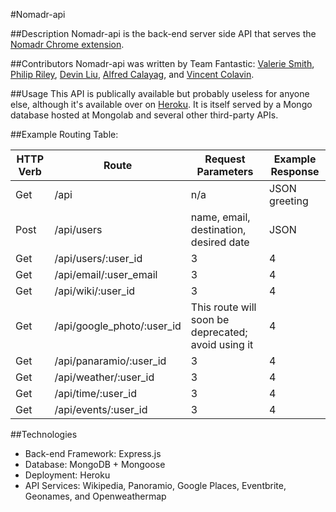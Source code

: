 #Nomadr-api

##Description
Nomadr-api is the back-end server side API that serves the [Nomadr Chrome extension](https://github.com/vcolavin/Nomadr).

##Contributors
Nomadr-api was written by Team Fantastic: [Valerie Smith](https://github.com/valeriesmith), [Philip Riley](https://github.com/philril), [Devin Liu](https://github.com/devin-liu), [Alfred Calayag](https://github.com/alfredcalayag), and [Vincent Colavin](https://github.com/vcolavin).


##Usage
This API is publically available but probably useless for anyone else, although it's available over on [Heroku](http://nomadr-api.herokuapp.com). It is itself served by a Mongo database hosted at Mongolab and several other third-party APIs.


##Example Routing Table:

HTTP Verb | Route | Request Parameters | Example Response
--- | --- | --- | ---
Get | /api | n/a | JSON greeting
Post | /api/users | name, email, destination, desired date | JSON
Get | /api/users/:user_id | 3 | 4
Get | /api/email/:user_email | 3 | 4
Get | /api/wiki/:user_id | 3 | 4
Get | /api/google_photo/:user_id | This route will soon be deprecated; avoid using it | 4
Get | /api/panaramio/:user_id | 3 | 4
Get | /api/weather/:user_id | 3 | 4
Get | /api/time/:user_id | 3 | 4
Get | /api/events/:user_id | 3 | 4


##Technologies
- Back-end Framework: Express.js
- Database: MongoDB + Mongoose
- Deployment: Heroku
- API Services: Wikipedia, Panoramio, Google Places, Eventbrite, Geonames, and Openweathermap
